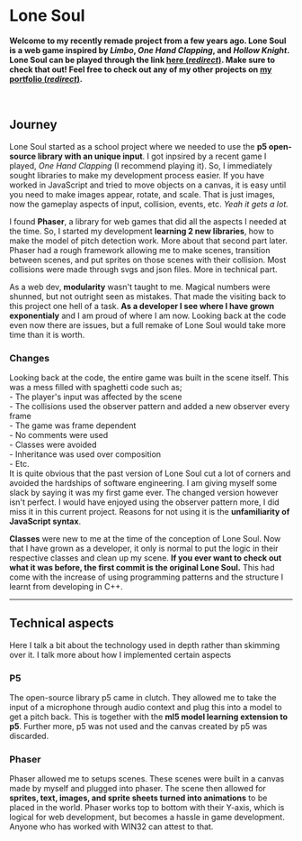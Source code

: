<h1>Lone Soul</h1>
<p><strong>
  Welcome to my recently remade project from a few years ago. Lone Soul is a web game inspired by <em>Limbo</em>, <em>One Hand Clapping</em>, and <em>Hollow Knight</em>.
  Lone Soul can be played through the link <a target="_blank" href="https://lone-soul.netlify.app">here (<em>redirect</em>)</a>. Make sure to check that out! 
  Feel free to check out any of my other projects on <a target="_blank" href="https://mikailkahya.netlify.app">my portfolio (<em>redirect</em>)</a>.
</strong></p>

<br  />
<h2>Journey</h2>
<p>
  Lone Soul started as a school project where we needed to use the <strong>p5 open-source library with an unique input</strong>. I got inpsired by a recent game I played, <em>One Hand Clapping</em> (I recommend playing it).
  So, I immediately sought libraries to make my development process easier. If you have worked in JavaScript and tried to move objects on a canvas, it is easy until you need to make images appear, rotate, and scale. 
  That is just images, now the gameplay aspects of input, collision, events, etc. 	<em>Yeah it gets a lot.</em>
</p>
<p>
  I found <strong>Phaser</strong>, a library for web games that did all the aspects I needed at the time. So, I started my development <strong>learning 2 new libraries</strong>, how to make the model of pitch detection work. More about that second part later. 
  Phaser had a rough framework allowing me to make scenes, transition between scenes, and put sprites on those scenes with their collision. Most collisions were made through svgs and json files. More in technical part.
</p>
<p>
  As a web dev, <strong>modularity</strong> wasn't taught to me. Magical numbers were shunned, but not outright seen as mistakes. That made the visiting back to this project one hell of a task. 
  <strong>As a developer I see where I have grown exponentialy</strong> and I am proud of where I am now. Looking back at the code even now there are issues, but a full remake of Lone Soul would take more time than it is worth. 
</p>
<h3>Changes</h3>
<p>
  Looking back at the code, the entire game was built in the scene itself. This was a mess filled with spaghetti code such as;<br>
  - The player's input was affected by the scene<br>
  - The collisions used the observer pattern and added a new observer every frame<br>
  - The game was frame dependent<br>
  - No comments were used<br>
  - Classes were avoided<br>
  - Inheritance was used over composition<br>
  - Etc.<br>
  It is quite obvious that the past version of Lone Soul cut a lot of corners and avoided the hardships of software engineering. I am giving myself some slack by saying it was my first game ever. 
  The changed version however isn't perfect. I would have enjoyed using the observer pattern more, I did miss it in this current project. Reasons for not using it is the <strong>unfamiliarity of JavaScript syntax</strong>. 
</p>
<p>
  <strong>Classes</strong> were new to me at the time of the conception of Lone Soul. Now that I have grown as a developer, it only is normal to put the logic in their respective classes and clean up my scene. 
  <strong>If you ever want to check out what it was before, the first commit is the original Lone Soul.</strong> This had come with the increase of using programming patterns and the structure I learnt from developing in C++.
</p>

<hr />
<h2>Technical aspects</h2>
<p>Here I talk a bit about the technology used in depth rather than skimming over it. I talk more about how I implemented certain aspects</p>

<h3>P5</h3>
<p>
  The open-source library p5 came in clutch. They allowed me to take the input of a microphone through audio context and plug this into a model to get a pitch back. This is together with the <strong>ml5 model learning extension to p5</strong>.
  Further more, p5 was not used and the canvas created by p5 was discarded.
</p>

<h3>Phaser</h3>
<p>
  Phaser allowed me to setups scenes. These scenes were built in a canvas made by myself and plugged into phaser. The scene then allowed for <strong>sprites, text, images, and sprite sheets turned into animations</strong> to be placed in the world. 
  Phaser works top to bottom with their Y-axis, which is logical for web development, but becomes a hassle in game development. Anyone who has worked with WIN32 can attest to that.
</p>
